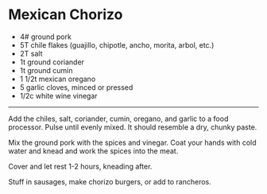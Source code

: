 # Mexican Chorizo

* 4# ground pork
* 5T chile flakes (guajillo, chipotle, ancho, morita, arbol, etc.)
* 2T salt
* 1t ground coriander
* 1t ground cumin
* 1 1/2t mexican oregano
* 5 garlic cloves, minced or pressed
* 1/2c white wine vinegar

---

Add the chiles, salt, coriander, cumin, oregano, and garlic to a food processor. Pulse until evenly mixed. It should resemble a dry, chunky paste.

Mix the ground pork with the spices and vinegar. Coat your hands with cold water and knead and work the spices into the meat.

Cover and let rest 1-2 hours, kneading after.

Stuff in sausages, make chorizo burgers, or add to rancheros.